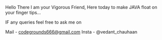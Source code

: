 Hello There I am your Vigorous Friend, Here today to make JAVA float on your finger tips...

IF any queries feel free to ask me on

Mail - codegrounds666@gmail.com
Insta - @vedant_chauhaan

